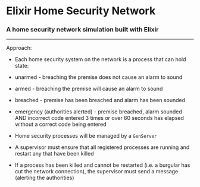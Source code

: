 # Elixir Home Security Network

### A home security network simulation built with Elixir

---

Approach:

* Each home security system on the network is a process that can hold state:
 * unarmed - breaching the premise does not cause an alarm to sound
 * armed - breaching the premise will cause an alarm to sound
 * breached - premise has been breached and alarm has been sounded
 * emergency (authorities alerted) - premise breached, alarm sounded AND incorrect code entered 3 times or over 60 seconds has elapsed without a correct code being entered

* Home security processes will be managed by a `GenServer`

* A supervisor must ensure that all registered processes are running and restart any that have been killed

* If a process has been killed and cannot be restarted (i.e. a burgular has cut the network connection), the supervisor must send a message (alerting the authorities)

